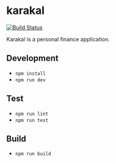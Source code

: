 # karakal

[![Build Status](https://travis-ci.org/EightBitBoy/karakal.svg?branch=master)](https://travis-ci.org/EightBitBoy/karakal)

Karakal is a personal finance application.

## Development
* ```npm install```
* ```npm run dev```

## Test
* ```npm run lint```
* ```npm run test```

## Build
* ```npm run build```
